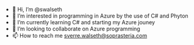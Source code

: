 - 👋 Hi, I’m @swalseth
- 👀 I’m interested in programming in Azure by the use of C# and Phyton
- 🌱 I’m currently learning C# and starting my Azure jouney
- 💞️ I’m looking to collaborate on Azure programming
- 📫 How to reach me sverre.walseth@soprasteria.com

<!---
swalseth/swalseth is a ✨ special ✨ repository because its `README.md` (this file) appears on your GitHub profile.
You can click the Preview link to take a look at your changes.
--->
